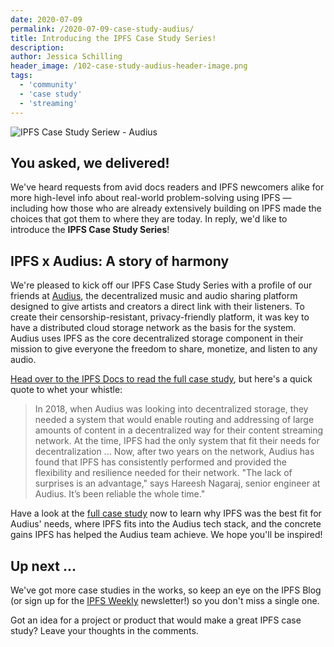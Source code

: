 ```yaml
---
date: 2020-07-09
permalink: /2020-07-09-case-study-audius/
title: Introducing the IPFS Case Study Series!
description:
author: Jessica Schilling
header_image: /102-case-study-audius-header-image.png
tags:
  - 'community'
  - 'case study'
  - 'streaming'
---
```


![IPFS Case Study Seriew - Audius](../assets/102-case-study-audius-header-image.png)

## You asked, we delivered!

We've heard requests from avid docs readers and IPFS newcomers alike for more high-level info about real-world problem-solving using IPFS — including how those who are already extensively building on IPFS made the choices that got them to where they are today. In reply, we'd like to introduce the **IPFS Case Study Series**!

## IPFS x Audius: A story of harmony

We're pleased to kick off our IPFS Case Study Series with a profile of our friends at [Audius](http://audius.co/), the decentralized music and audio sharing platform designed to give artists and creators a direct link with their listeners. To create their censorship-resistant, privacy-friendly platform, it was key to have a distributed cloud storage network as the basis for the system. Audius uses IPFS as the core decentralized storage component in their mission to give everyone the freedom to share, monetize, and listen to any audio.

[Head over to the IPFS Docs to read the full case study](https://docs.ipfs.tech/concepts/case-study-audius/), but here's a quick quote to whet your whistle:

> In 2018, when Audius was looking into decentralized storage, they needed a system that would enable routing and addressing of large amounts of content in a decentralized way for their content streaming network. At the time, IPFS had the only system that fit their needs for decentralization ... Now, after two years on the network, Audius has found that IPFS has consistently performed and provided the flexibility and resilience needed for their network. "The lack of surprises is an advantage," says Hareesh Nagaraj, senior engineer at Audius. It’s been reliable the whole time."

Have a look at the [full case study](https://docs.ipfs.tech/concepts/case-study-audius/) now to learn why IPFS was the best fit for Audius' needs, where IPFS fits into the Audius tech stack, and the concrete gains IPFS has helped the Audius team achieve. We hope you'll be inspired!

## Up next ...

We've got more case studies in the works, so keep an eye on the IPFS Blog (or sign up for the [IPFS Weekly](https://ipfs.us4.list-manage.com/subscribe?u=25473244c7d18b897f5a1ff6b&id=cad54b2230) newsletter!) so you don't miss a single one.

Got an idea for a project or product that would make a great IPFS case study? Leave your thoughts in the comments.
